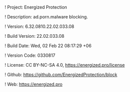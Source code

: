 ! Project: Energized Protection

! Description: ad.porn.malware blocking.

! Version: 6.32.0810.22.02.033.08

! Build Version: 22.02.033.08

! Build Date: Wed, 02 Feb 22 08:17:29 +06

! Version Code: 0330817

! License: CC BY-NC-SA 4.0, https://energized.pro/license

! Github: https://github.com/EnergizedProtection/block

! Web: https://energized.pro
